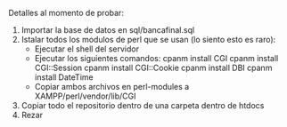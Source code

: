 Detalles al momento de probar:
1. Importar la base de datos en sql/bancafinal.sql
2. Istalar todos los modulos de perl que se usan (lo siento esto es raro):
    - Ejecutar el shell del servidor
    - Ejecutar los siguientes comandos:
        cpanm install CGI
        cpanm install CGI::Session
        cpanm install CGI::Cookie
        cpanm install DBI
        cpanm install DateTime
    - Copiar ambos archivos en perl-modules a XAMPP/perl/vendor/lib/CGI
3. Copiar todo el repositorio dentro de una carpeta dentro de htdocs
4. Rezar